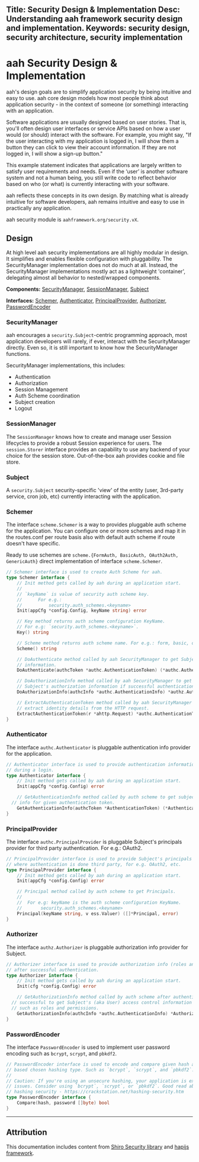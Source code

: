 Title: Security Design & Implementation
Desc: Understanding aah framework security design and implementation.
Keywords: security design, security architecture, security implementation
---
# aah Security Design & Implementation

aah's design goals are to simplify application security by being intuitive and easy to use. aah core design models how most people think about application security - in the context of someone (or something) interacting with an application.

Software applications are usually designed based on user stories. That is, you'll often design user interfaces or service APIs based on how a user would (or should) interact with the software. For example, you might say, "If the user interacting with my application is logged in, I will show them a button they can click to view their account information. If they are not logged in, I will show a sign-up button."

This example statement indicates that applications are largely written to satisfy user requirements and needs. Even if the ‘user’ is another software system and not a human being, you still write code to reflect behavior based on who (or what) is currently interacting with your software.

aah reflects these concepts in its own design. By matching what is already intuitive for software developers, aah remains intuitive and easy to use in practically any application.

aah security module is `aahframework.org/security.vX`.

## Design

At high level aah security implementations are all highly modular in design. It simplifies and enables flexible configuration with pluggability. The SecurityManager implementation does not do much at all. Instead, the SecurityManager implementations mostly act as a lightweight 'container', delegating almost all behavior to nested/wrapped components.

**Components:** [SecurityManager](#securitymanager), [SessionManager](#sessionmanager), [Subject](#subject)

**Interfaces:** [Schemer](#schemer), [Authenticator](#authenticator), [PrincipalProvider](#principalprovider), [Authorizer](#authorizer), [PasswordEncoder](#passwordencoder)

### SecurityManager

aah encourages a `security.Subject`-centric programming approach, most application developers will rarely, if ever, interact with the SecurityManager directly. Even so, it is still important to know how the SecurityManager functions.

SecurityManager implementations, this includes:

  * Authentication
  * Authorization
  * Session Management
  * Auth Scheme coordination
  * Subject creation
  * Logout

### SessionManager

The `SessionManager` knows how to create and manage user Session lifecycles to provide a robust Session experience for users. The `session.Storer` interface provides an capability to use any backend of your choice for the session store. Out-of-the-box aah provides cookie and file store.

### Subject

A `security.Subject` security-specific 'view' of the entity (user, 3rd-party service, cron job, etc) currently interacting with the application.

### Schemer

The interface `scheme.Schemer` is a way to provides pluggable auth scheme for the application. You can configure one or more schemes and map it in the routes.conf per route basis also with default auth scheme if route doesn't have specific.

Ready to use schemes are `scheme.{FormAuth, BasicAuth, OAuth2Auth, GenericAuth}` direct implementation of interface `scheme.Schemer`.

```go
// Schemer interface is used to create Auth Scheme for aah.
type Schemer interface {
	// Init method gets called by aah during an application start.
	//
	// `keyName` is value of security auth scheme key.
	// 		For e.g.:
	// 			security.auth_schemes.<keyname>
	Init(appCfg *config.Config, keyName string) error

	// Key method returns auth scheme configuration KeyName.
	// For e.g: `security.auth_schemes.<keyname>`.
	Key() string

	// Scheme method returns auth scheme name. For e.g.: form, basic, oauth2, generic, etc.
	Scheme() string

	// DoAuthenticate method called by aah SecurityManager to get Subject authentication
	// information.
	DoAuthenticate(authcToken *authc.AuthenticationToken) (*authc.AuthenticationInfo, error)

	// DoAuthorizationInfo method called by aah SecurityManager to get
	// Subject's authorization information if successful authentication.
	DoAuthorizationInfo(authcInfo *authc.AuthenticationInfo) *authz.AuthorizationInfo

	// ExtractAuthenticationToken method called by aah SecurityManager to
	// extract identity details from the HTTP request.
	ExtractAuthenticationToken(r *ahttp.Request) *authc.AuthenticationToken
}
```

### Authenticator

The interface `authc.Authenticator` is pluggable authentication info provider for the application.

```go
// Authenticator interface is used to provide authentication information of application
// during a login.
type Authenticator interface {
	// Init method gets called by aah during an application start.
	Init(appCfg *config.Config) error

	// GetAuthenticationInfo method called by auth scheme to get subject's authentication
  // info for given authentication token.
	GetAuthenticationInfo(authcToken *AuthenticationToken) (*AuthenticationInfo, error)
}
```

### PrincipalProvider

The interface `authc.PrincipalProvider` is pluggable Subject's principals provider for third party authentication. For e.g.: OAuth2.

```go
// PrincipalProvider interface is used to provide Subject's principals
// where authentication is done third party, for e.g. OAuth2, etc.
type PrincipalProvider interface {
	// Init method gets called by aah during an application start.
	Init(appCfg *config.Config) error

	// Principal method called by auth scheme to get Principals.
	//
	// 	For e.g: keyName is the auth scheme configuration KeyName.
	// 		 security.auth_schemes.<keyname>
	Principal(keyName string, v ess.Valuer) ([]*Principal, error)
}
```

### Authorizer

The interface `authz.Authorizer` is pluggable authorization info provider for Subject.

```go
// Authorizer interface is used to provide authorization info (roles and permissions)
// after successful authentication.
type Authorizer interface {
	// Init method gets called by aah during an application start.
	Init(cfg *config.Config) error

	// GetAuthorizationInfo method called by auth scheme after authentication
  // successful to get Subject's (aka User) access control information
  // such as roles and permissions.
	GetAuthorizationInfo(authcInfo *authc.AuthenticationInfo) *AuthorizationInfo
}
```

### PasswordEncoder

The interface `PasswordEncoder` is used to implement user password encoding such as `bcrypt`, `scrypt`, and `pbkdf2`.

```go
// PasswordEncoder interface is used to encode and compare given hash and password
// based chosen hashing type. Such as `bcrypt`, `scrypt`, and `pbkdf2`.
//
// Caution: If you're using an unsecure hashing, your application is exposed to security
// issues. Consider using `bcrypt`, `scrypt`, or `pbkdf2`. Good read about
// hashing security - https://crackstation.net/hashing-security.htm
type PasswordEncoder interface {
	Compare(hash, password []byte) bool
}
```

----
## Attribution

This documentation includes content from [Shiro Security library](https://shiro.apache.org) and [hapijs framework](https://hapijs.com/).
